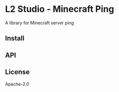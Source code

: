 # L2 Studio - Minecraft Ping

A library for Minecraft server ping

## Install

## API

## License

Apache-2.0
